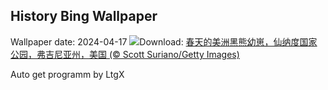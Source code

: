 ## History Bing Wallpaper
Wallpaper date: 2024-04-17
![](https://www.bing.com/th?id=OHR.SpringCub_ZH-CN1643833378_UHD.jpg&w=1000)Download: [春天的美洲黑熊幼崽，仙纳度国家公园，弗吉尼亚州，美国 (© Scott Suriano/Getty Images)](https://www.bing.com/th?id=OHR.SpringCub_ZH-CN1643833378_UHD.jpg)

Auto get programm by LtgX
